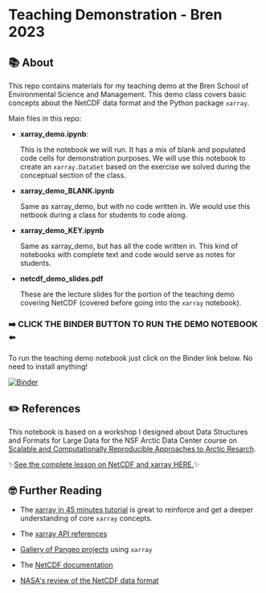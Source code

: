 # Teaching Demonstration - Bren 2023

## 📚 About

This repo contains materials for my teaching demo at the Bren School of Environmental Science and Management. 
This demo class covers basic concepts about the NetCDF data format and the Python package `xarray`. 

Main files in this repo:

- **xarray_demo.ipynb**:

    This is the notebook we will run. It has a mix of blank and populated code cells for demonstration purposes. We will use this notebook to create an `xarray.DataSet` based on the exercise we solved during the conceptual section of the class.
    
- **xarray_demo_BLANK.ipynb**

    Same as xarray_demo, but with no code written in. We would use this netbook during a class for students to code along. 
    
- **xarray_demo_KEY.ipynb**

    Same as xarray_demo, but has all the code written in. This kind of notebooks with complete text and code would serve as notes for students. 

- **netcdf_demo_slides.pdf**

    These are the lecture slides for the portion of the teaching demo covering NetCDF (covered before going into the `xarray` notebook).

### ➡️ CLICK THE BINDER BUTTON TO RUN THE DEMO NOTEBOOK ⬅️
To run the teaching demo notebook just click on the Binder link below. No need to install anything!

 [![Binder](https://mybinder.org/badge_logo.svg)](https://mybinder.org/v2/gh/carmengg/xarray_demonstration_Bren2023/master?labpath=xarray_demo.ipynb)


## ✏️ References

This notebook is based on a workshop I designed about Data Structures and Formats for Large Data for the NSF Arctic Data Center course on [Scalable and Computationally Reproducible Approaches to Arctic Resarch](https://learning.nceas.ucsb.edu/2022-09-arctic/). 

✨[See the complete lesson on NetCDF and xarray HERE.](https://learning.nceas.ucsb.edu/2022-09-arctic/sections/08-data-structures-netcdf.html)✨


## 🤓 Further Reading
* The [xarray in 45 minutes tutorial](https://tutorial.xarray.dev/overview/xarray-in-45-min.html) is great to reinforce and get a deeper understanding of core `xarray` concepts. 
* The [xarray API references](https://docs.xarray.dev/en/stable/api.html)
* [Gallery of Pangeo projects](https://gallery.pangeo.io) using `xarray`

* The [NetCDF documentation](https://docs.unidata.ucar.edu/netcdf-c/current/)
* [NASA's review of the NetCDF data format](https://www.earthdata.nasa.gov/esdis/esco/standards-and-practices/netcdf-classic)
